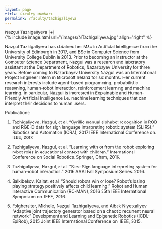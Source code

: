 ```yaml
---
layout: page
title: Faculty Members
permalink: /faculty/tazhigaliyeva
---
```


<div class="container" markdown="1">
<div class="header" markdown="1">Nazgul Tazhigaliyeva [+]
</div>
<div class="content" markdown="1" style="min-height: 200px;">
{% include image.html url="/images/NTazhigaliyeva.jpg" align="right" %}

Nazgul Tazhigaliyeva has obtained her MSc in Artificial Intelligence from the University of Edinburgh in 2017, and BSc in Computer Science from University College Dublin in 2013. Prior to becoming an instructor at the Computer Science Department, Nazgul was a research and laboratory assistant at the Department of Robotics, Nazarbayev University for three years. Before coming to Nazarbayev University Nazgul was an  International Project Engineer Intern in Microsoft Ireland for six months. Her current research interests include agent-based programming, probabilistic reasoning, human-robot interaction, reinforcement learning and machine learning. In particular, Nazgul is interested in Explainable and Human-Friendly Artificial Intelligence i.e. machine learning techniques that can interpret their decisions to human users.

Publications:

1. Tazhigaliyeva, Nazgul, et al. “Cyrillic manual alphabet recognition in RGB and RGB-D data for sign
language interpreting robotic system (SLIRS).” Robotics and Automation (ICRA), 2017 IEEE
International Conference on. IEEE, 2017.
 
2. Tazhigaliyeva, Nazgul, et al. “Learning with or from the robot: exploring robot roles in educational
context with children.” International Conference on Social Robotics. Springer, Cham, 2016.
 
3. Tazhigaliyeva, Nazgul, et al. “Slirs: Sign language interpreting system for human-robot interaction.”
2016 AAAI Fall Symposium Series. 2016.
 
4. Balkibekov, Kairat, et al. “Should robots win or lose? Robot’s losing playing strategy positively affects
child learning.” Robot and Human Interactive Communication (RO-MAN), 2016 25th IEEE
International Symposium on. IEEE, 2016.
 
5. Folgheraiter, Michele, Nazgul Tazhigaliyeva, and Aibek Niyetkaliyev. “Adaptive joint trajectory
generator based on a chaotic recurrent neural network.” Development and Learning and Epigenetic
Robotics (ICDL-EpiRob), 2015 Joint IEEE International Conference on. IEEE, 2015.

</div>
</div>
